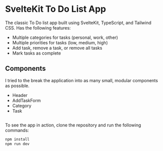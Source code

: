 # SvelteKit To Do List App

The classic To Do list app built using SvelteKit, TypeScript, and Tailwind CSS. Has the following features:

- Multiple categories for tasks (personal, work, other)
- Multiple priorities for tasks (low, medium, high)
- Add task, remove a task, or remove all tasks
- Mark tasks as complete

## Components

I tried to the break the application into as many small, modular components as possible.

- Header
- AddTaskForm
- Category
- Task

##

To see the app in action, clone the repository and run the following commands:

```bash
npm install
npm run dev
```
